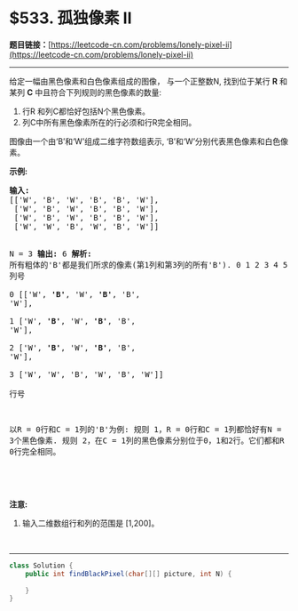 # $533. 孤独像素 II

**题目链接：**[https://leetcode-cn.com/problems/lonely-pixel-ii](https://leetcode-cn.com/problems/lonely-pixel-ii)

---

<div class="content__1Y2H">
 <div class="notranslate">
  <p>给定一幅由黑色像素和白色像素组成的图像，&nbsp;与一个正整数N, 找到位于某行&nbsp;<strong>R</strong>&nbsp;和某列&nbsp;<strong>C</strong>&nbsp;中且符合下列规则的黑色像素的数量:</p> 
  <ol> 
   <li>行R 和列C都恰好包括N个黑色像素。</li> 
   <li>列C中所有黑色像素所在的行必须和行R完全相同。</li> 
  </ol> 
  <p>图像由一个由‘B’和‘W’组成二维字符数组表示, ‘B’和‘W’分别代表黑色像素和白色像素。</p> 
  <p><strong>示例:</strong></p> 
  <pre class="language-text"><strong>输入:</strong>                                            
[['W', 'B', 'W', 'B', 'B', 'W'],    
 ['W', 'B', 'W', 'B', 'B', 'W'],    
 ['W', 'B', 'W', 'B', 'B', 'W'],    
 ['W', 'W', 'B', 'W', 'B', 'W']] 

N = 3
<strong>输出:</strong> 6
<strong>解析:</strong> 所有粗体的'B'都是我们所求的像素(第1列和第3列的所有'B').
        0    1    2    3    4    5         列号                                          
0    [['W', <strong>'B'</strong>, 'W', <strong>'B'</strong>, 'B', 'W'],    
1     ['W', <strong>'B'</strong>, 'W', <strong>'B'</strong>, 'B', 'W'],    
2     ['W', <strong>'B'</strong>, 'W', <strong>'B'</strong>, 'B', 'W'],    
3     ['W', 'W', 'B', 'W', 'B', 'W']]    
行号

以R = 0行和C = 1列的'B'为例:
规则 1，R = 0行和C = 1列都恰好有N = 3个黑色像素. 
规则 2，在C = 1列的黑色像素分别位于0，1和2行。它们都和R = 0行完全相同。

</pre> 
  <p>&nbsp;</p> 
  <p><strong>注意:</strong></p> 
  <ol> 
   <li>输入二维数组行和列的范围是 [1,200]。</li> 
  </ol> 
  <p>&nbsp;</p> 
 </div>
</div>

---

```java
class Solution {
    public int findBlackPixel(char[][] picture, int N) {
        
    }
}
```